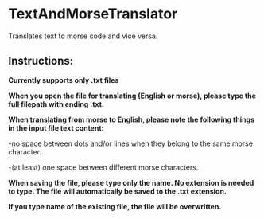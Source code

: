 # TextAndMorseTranslator
Translates text to morse code and vice versa.

## **Instructions:**

**Currently supports only .txt files**

**When you open the file for translating (English or morse), please type the full filepath with ending .txt.**

**When translating from morse to English, please note the following things in the input file text content:**
 
  -no space between dots and/or lines when they belong to the same morse character.
  
  -(at least) one space between different morse characters.
 
**When saving the file, please type only the name. No extension is needed to type. The file will automatically be saved to the .txt extension.**

**If you type name of the existing file, the file will be overwritten.**
